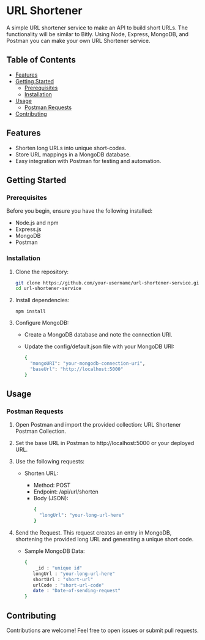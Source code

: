 # URL Shortener

A simple URL shortener service to make an API to build short URLs. The functionality will be similar to Bitly. Using Node, Express, MongoDB, and Postman you can make your own URL Shortener service. 

## Table of Contents

- [Features](#features)
- [Getting Started](#getting-started)
  - [Prerequisites](#prerequisites)
  - [Installation](#installation)
- [Usage](#usage)
  - [Postman Requests](#postman-requests)
- [Contributing](#contributing)

## Features

- Shorten long URLs into unique short-codes.
- Store URL mappings in a MongoDB database.
- Easy integration with Postman for testing and automation.

## Getting Started

### Prerequisites

Before you begin, ensure you have the following installed:

- Node.js and npm
- Express.js
- MongoDB
- Postman

### Installation

1. Clone the repository:

   ```bash
   git clone https://github.com/your-username/url-shortener-service.git
   cd url-shortener-service
2. Install dependencies:
   ```
   npm install
3. Configure MongoDB:
   - Create a MongoDB database and note the connection URI.
    
   - Update the config/default.json file with your MongoDB URI:
      ```bash
      {
        "mongoURI": "your-mongodb-connection-uri",
        "baseUrl": "http://localhost:5000"
      }
## Usage
### Postman Requests
 1. Open Postman and import the provided collection: URL Shortener Postman Collection.

 2. Set the base URL in Postman to http://localhost:5000 or your deployed URL.

 3. Use the following requests:

    - Shorten URL:
    
      - Method: POST
      - Endpoint: /api/url/shorten
      - Body (JSON):
        ```bash
        {
          "longUrl": "your-long-url-here"
        }
4. Send the Request. This request creates an entry in MongoDB, shortening the provided long URL and generating a unique short code.
   - Sample MongoDB Data:
     ```bash
     {
         _id : "unique id"
        longUrl : "your-long-url-here"
        shortUrl : "short-url"
        urlCode : "short-url-code"
        date : "Date-of-sending-request"
     }
## Contributing
Contributions are welcome! Feel free to open issues or submit pull requests.
